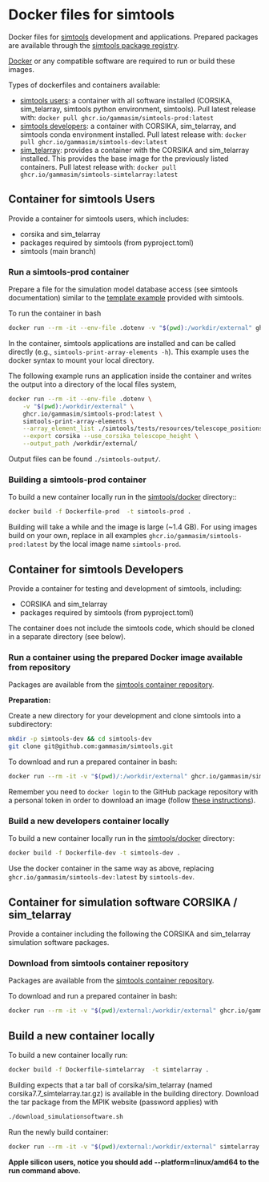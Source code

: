 # Docker files for simtools

Docker files for [simtools](https://github.com/gammasim/simtools) development and applications. Prepared packages are available through the [simtools package registry](https://github.com/orgs/gammasim/packages?repo_name=simtools).

[Docker](https://www.docker.com/community-edition#/download) or any compatible software are required to run or build these images.

Types of dockerfiles and containers available:

- [simtools users](#container-for-simtools-users): a container with all software installed (CORSIKA, sim\_telarray, simtools python environment, simtools). Pull latest release with: `docker pull ghcr.io/gammasim/simtools-prod:latest`
- [simtools developers](#container-for-simtools-developers): a container with CORSIKA, sim\_telarray, and simtools conda environment installed. Pull latest release with: `docker pull ghcr.io/gammasim/simtools-dev:latest`
- [sim\_telarray](#container-for-simulation-software-corsika--sim_telarray): provides a container with the CORSIKA and sim\_telarray installed. This provides the base image for the previously listed containers. Pull latest release with: `docker pull ghcr.io/gammasim/simtools-simtelarray:latest`

## Container for simtools Users

Provide a container for simtools users, which includes:

- corsika and sim\_telarray
- packages required by simtools (from pyproject.toml)
- simtools (main branch)

### Run a simtools-prod container

Prepare a file for the simulation model database access (see simtools documentation) similar to the [template example](https://github.com/gammasim/simtools/blob/main/.env_template) provided with simtools.

To run the container in bash

```bash
docker run --rm -it --env-file .dotenv -v "$(pwd):/workdir/external" ghcr.io/gammasim/simtools-prod:latest bash
```

In the container, simtools applications are installed and can be called directly (e.g., `simtools-print-array-elements -h`).
This example uses the docker syntax to mount your local directory.


The following example runs an application inside the container and writes the output into a directory of the local files system,

```bash
docker run --rm -it --env-file .dotenv \
    -v "$(pwd):/workdir/external" \
    ghcr.io/gammasim/simtools-prod:latest \
    simtools-print-array-elements \
    --array_element_list ./simtools/tests/resources/telescope_positions-North-utm.ecsv \
    --export corsika --use_corsika_telescope_height \
    --output_path /workdir/external/
```

Output files can be found `./simtools-output/`.

### Building a simtools-prod container

To build a new container locally run in the [simtools/docker](simtools/docker) directory::

```bash
docker build -f Dockerfile-prod  -t simtools-prod .
```

Building will take a while and the image is large (~1.4 GB). For using images build on your own, replace in all examples `ghcr.io/gammasim/simtools-prod:latest` by the local image name `simtools-prod`.

## Container for simtools Developers

Provide a container for testing and development of simtools, including:

- CORSIKA and sim\_telarray
- packages required by simtools (from pyproject.toml)

The container does not include the simtools code, which should be cloned in a separate directory (see below).

### Run a container using the prepared Docker image available from repository

Packages are available from the [simtools container repository](https://github.com/orgs/gammasim/packages?repo_name=simtools).

**Preparation:**

Create a new directory for your development and clone simtools into a subdirectory:

```bash
mkdir -p simtools-dev && cd simtools-dev
git clone git@github.com:gammasim/simtools.git
```

To download and run a prepared container in bash:

```bash
docker run --rm -it -v "$(pwd)/:/workdir/external" ghcr.io/gammasim/simtools-dev:latest bash -c "cd /workdir/external/simtools && pip install -e . && bash"
```

Remember you need to `docker login` to the GitHub package repository with a personal token in order to download an image (follow [these instructions](https://docs.github.com/en/packages/working-with-a-github-packages-registry/working-with-the-container-registry)).

### Build a new developers container locally

To build a new container locally run in the [simtools/docker](simtools/docker) directory:

```bash
docker build -f Dockerfile-dev -t simtools-dev .
```

Use the docker container in the same way as above, replacing `ghcr.io/gammasim/simtools-dev:latest` by `simtools-dev`.

## Container for simulation software CORSIKA / sim\_telarray

Provide a container including the following the CORSIKA and sim\_telarray simulation software packages.

### Download from simtools container repository

Packages are available from the [simtools container repository](https://github.com/gammasim/containers/pkgs/container/simtools-simtel).

To download and run a prepared container in bash:

```bash
docker run --rm -it -v "$(pwd)/external:/workdir/external" ghcr.io/gammasim/simtools-simtelarray:latest bash
```

## Build a new container locally

To build a new container locally run:

```bash
docker build -f Dockerfile-simtelarray  -t simtelarray .
```

Building expects that a tar ball of corsika/sim\_telarray (named corsika7.7\_simtelarray.tar.gz) is available in the building directory.
Download the tar package from the MPIK website (password applies) with

```bash
./download_simulationsoftware.sh
```

Run the newly build container:

```bash
docker run --rm -it -v "$(pwd)/external:/workdir/external" simtelarray bash
```

**Apple silicon users, notice you should add --platform=linux/amd64 to the run command above.**
